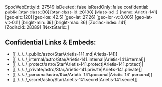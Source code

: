 ﻿---
location: [27.26,-42.5,120]
type: Star
tags:
- astro/Star

---
SpocWebEntityId: 27549
isDeleted: false
isReadOnly: false
confidential: public
[star-class::B8]
[star-class-id::28188]
[Mass-sol::]
[name::Arietis-141]
[geo-alt::120]
[geo-lon::42.5]
[geo-lat::27.26]
[geo-lon-v::0.005]
[geo-lat-v::-0.11]
[bright-min::36]
[bright-max::36]
[Zodiac-index::141]
[ZodiacId::28089]
[NextStarId::]



## Confidential Links & Embeds: 
- [[../../../_public/astro/Star/Arietis-141.md|Arietis-141]] 
- [[../../../_internal/astro/Star/Arietis-141.internal|Arietis-141.internal]] 
- [[../../../_protect/astro/Star/Arietis-141.protect|Arietis-141.protect]] 
- [[../../../_private/astro/Star/Arietis-141.private|Arietis-141.private]] 
- [[../../../_personal/astro/Star/Arietis-141.personal|Arietis-141.personal]] 
- [[../../../_secret/astro/Star/Arietis-141.secret|Arietis-141.secret]]

